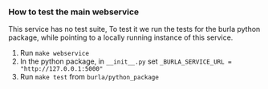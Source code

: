 ### How to test the main webservice

This service has no test suite,
To test it we run the tests for the burla python package, while pointing to a locally running instance of this service.

1. Run `make webservice`
2. In the python package, in `__init__.py` set `_BURLA_SERVICE_URL = "http://127.0.0.1:5000"`
3. Run `make test` from `burla/python_package`
